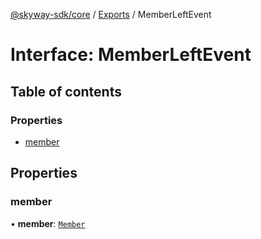 [@skyway-sdk/core](../README.md) / [Exports](../modules.md) / MemberLeftEvent

# Interface: MemberLeftEvent

## Table of contents

### Properties

- [member](MemberLeftEvent.md#member)

## Properties

### member

• **member**: [`Member`](Member.md)

